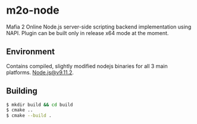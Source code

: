 # m2o-node

Mafia 2 Online Node.js server-side scripting backend implementation using NAPI. Plugin can be built only in release x64 mode at the moment.

## Environment

Contains compiled, slightly modified nodejs binaries for all 3 main platforms. Node.js@v9.11.2.

## Building

```sh
$ mkdir build && cd build
$ cmake ..
$ cmake --build .
```
